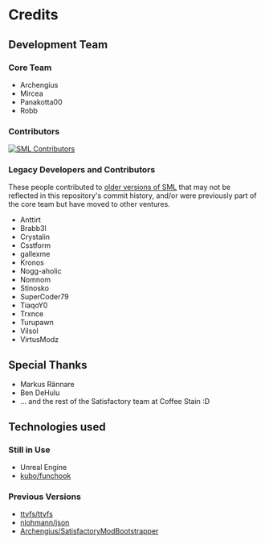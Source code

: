 # Credits

## Development Team

### Core Team

<!-- cspell:disable -->
- Archengius
- Mircea
- Panakotta00
- Robb
<!-- cspell:enable -->

### Contributors

[![SML Contributors](https://contrib.rocks/image?repo=satisfactorymodding/SatisfactoryModLoader)](https://github.com/satisfactorymodding/SatisfactoryModLoader/graphs/contributors)

### Legacy Developers and Contributors

These people contributed to [older versions of SML](https://github.com/satisfactorymodding/SML-Archive)
that may not be reflected in this repository's commit history,
and/or were previously part of the core team but have moved to other ventures.

<!-- cspell:disable -->
- Anttirt
- Brabb3l
- Crystalin
- Csstform
- gallexme
- Kronos
- Nogg-aholic
- Nomnom
- Stinosko
- SuperCoder79
- TiaqoY0
- Trxnce
- Turupawn
- Vilsol
- VirtusModz
<!-- cspell:enable -->

## Special Thanks

<!-- cspell:disable -->
- Markus Rännare
- Ben DeHulu
- ... and the rest of the Satisfactory team at Coffee Stain :D
<!-- cspell:enable -->

## Technologies used

### Still in Use

<!-- cspell:disable -->
- Unreal Engine
- [kubo/funchook](https://github.com/kubo/funchook)
<!-- cspell:enable -->

### Previous Versions

<!-- cspell:disable -->
- [ttvfs/ttvfs](https://github.com/fgenesis/ttvfs)
- [nlohmann/json](https://github.com/nlohmann/json)
- [Archengius/SatisfactoryModBootstrapper](https://github.com/satisfactorymodding/SatisfactoryModBootstrapper)
<!-- cspell:enable -->
